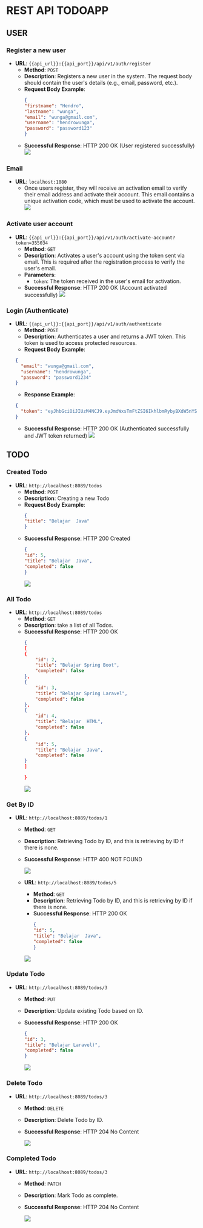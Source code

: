 # REST API TODOAPP

## USER

### Register a new user
- **URL**: `{{api_url}}:{{api_port}}/api/v1/auth/register`
    - **Method**: `POST`
    - **Description**: Registers a new user in the system. The request body should contain the user's details (e.g., email, password, etc.).
    - **Request Body Example**:
        ```json
        {
      "firstname": "Hendro",
      "lastname": "wunga",
      "email": "wunga@gmail.com",
      "username": "hendrowunga",
      "password": "password123"
        }
        ```
  - **Successful Response**: HTTP 200 OK (User registered successfully)
![](picture/register.png)

### Email
- **URL**: `localhost:1080`
    - Once users register, they will receive an activation email to verify their email address and activate their account. This email contains a unique activation code, which must be used to activate the account.
  ![](picture/email.png)

### Activate user account
- **URL**: `{{api_url}}:{{api_port}}/api/v1/auth/activate-account?token=355034`
    - **Method**: `GET`
    - **Description**: Activates a user's account using the token sent via email. This is required after the registration process to verify the user's email.
    - **Parameters**:
        - `token`: The token received in the user's email for activation.
    - **Successful Response**: HTTP 200 OK (Account activated successfully)
![](picture/activate-account.png)

### Login (Authenticate)
- **URL**: `{{api_url}}:{{api_port}}/api/v1/auth/authenticate`
    - **Method**: `POST`
    - **Description**: Authenticates a user and returns a JWT token. This token is used to access protected resources.
    - **Request Body Example**:
    ```json
    {
      "email": "wunga@gmail.com",
      "username": "hendrowunga",
      "password": "password1234"
    }
    ```
    - **Response Example**:
    ```json
    {
      "token": "eyJhbGciOiJIUzM4NCJ9.eyJmdWxsTmFtZSI6IkhlbmRybyBXdW5nYSIsInN1YiI6Ind1bmdhQGdtYWlsLmNvbSIsImlhdCI6MTcyNTgxMjUzNCwiZXhwIjoxNzI1ODk4OTM0LCJhdXRob3JpdGllcyI6WyJVU0VSIl19.EnThtLDO60Mzek3B6zwtNBz8EqkerBoUNvs8mKzFEwiO4DpDOLd4VlRjCFHoRIBH"
    }
    ```
    - **Successful Response**: HTTP 200 OK (Authenticated successfully and JWT token returned)
![](picture/login.png)


## TODO

### Created Todo
- **URL**: `http://localhost:8089/todos`
  - **Method**: `POST`
  - **Description**: Creating a new Todo
  - **Request Body Example**:
      ```json
      {
    "title": "Belajar  Java"
    }
      ```
  - **Successful Response**: HTTP 200 Created 
    ```json
    {
    "id": 5,
    "title": "Belajar  Java",
    "completed": false
    }
      ```
    ![](picture/created.png)


### All Todo
- **URL**: `http://localhost:8089/todos`
  - **Method**: `GET`
  - **Description**: take a list of all Todos.
  - **Successful Response**: HTTP 200 OK 
    ```json
    {
    [
    {
        "id": 2,
        "title": "Belajar Spring Boot",
        "completed": false
    },
    {
        "id": 3,
        "title": "Belajar Spring Laravel",
        "completed": false
    },
    {
        "id": 4,
        "title": "Belajar  HTML",
        "completed": false
    },
    {
        "id": 5,
        "title": "Belajar  Java",
        "completed": false
    }
    ]
    
    }
      ```
    ![](picture/GetAll.png)

### Get By ID
- **URL**: `http://localhost:8089/todos/1`
  - **Method**: `GET`
  - **Description**: Retrieving Todo by ID, and this is retrieving by ID if there is none.
  - **Successful Response**: HTTP 400 NOT FOUND
  
    ![](picture/getbyid.png)

  - **URL**: `http://localhost:8089/todos/5`
    - **Method**: `GET`
    - **Description**: Retrieving Todo by ID, and this is retrieving by ID if there is none.
    - **Successful Response**: HTTP 200 OK
        ```json
      {
      "id": 5,
      "title": "Belajar  Java",
      "completed": false
      }
      ```
    ![](picture/byid.png)

### Update Todo
- **URL**: `http://localhost:8089/todos/3`
  - **Method**: `PUT`
  - **Description**: Update existing Todo based on ID.
  - **Successful Response**: HTTP 200 OK
      ```json
      {
      "id": 3,
      "title": "Belajar Laravel)",
      "completed": false
      }
      ```

    ![](picture/update.png)


### Delete Todo
- **URL**: `http://localhost:8089/todos/3`
  - **Method**: `DELETE`
  - **Description**: Delete Todo by ID.
  - **Successful Response**: HTTP 204 No Content

    ![](picture/delete.png)



### Completed Todo
- **URL**: `http://localhost:8089/todos/3`
  - **Method**: `PATCH`
  - **Description**: Mark Todo as complete.
  - **Successful Response**: HTTP 204 No Content

    ![](picture/completed.png)




